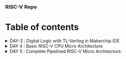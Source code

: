 ###  RISC-V Repo

# Table of contents

<a name="top"></a>

<details>
<summary>DAY-3 : Digital Logic with TL-Verilog in Makerchip IDE</summary>
<br>

#### Task-1 : Logic Gates

![image](https://github.com/Pavan2280/RISC-V/assets/131603225/24cfbcd8-3ff2-4cae-b4fa-488e5c77af5c)

#### Task-2 : Lab - Makerchip platfrom
To use Makerchip IDE, you need to visit makerchip website at [http://makerchip.com/](http://makerchip.com/) and launch Makerchip IDE
To access a specific example, please follow these steps:
1) **Navigate to the 'Learn' section**
2) **Click on 'Examples'**
3) **Load 'FGPA Multiplier' Example**

![WhatsApp Image 2023-10-18 at 9 43 54 AM](https://github.com/vaishbv/RISC-V/assets/79531808/8145d97c-80af-4627-a3c5-55b2a9acddb2)




#### Task-3 : Lab - Combinational logic
**A) Inverter**
1) **Click on 'Examples'**
2) **Load Default Template**
3) **Go to editor and make changes(On line 16,in place of `//...` type `$out = ! $in;`)**
4) **Compile(Ctrl+E)**

![WhatsApp Image 2023-10-18 at 10 25 36 AM](https://github.com/vaishbv/RISC-V/assets/79531808/5eeeb790-06be-475a-94a5-b81be24e0563)


**B) XOR Gate**
1) **Click on 'Examples'**
2) **Load Default Template**
3) **Go to editor and make changes**
```
$out = ! $in;
$out1 = ($in1 ^ $in2);
```
4) **Compile(Ctrl+E)**
![WhatsApp Image 2023-10-18 at 10 27 17 AM](https://github.com/vaishbv/RISC-V/assets/79531808/74f4fb78-0a79-4d8f-b68f-48a09c7378a8)


**C) Vectors**
1) **Click on 'Examples'**
2) **Load Default Template**
3) **Go to editor and make changes**
```
$out[4:0] = $in1[3:0] + $in2[3:0];
```
4) **Compile(Ctrl+E)**
![WhatsApp Image 2023-10-18 at 10 28 12 AM](https://github.com/vaishbv/RISC-V/assets/79531808/28738228-7bd5-4dd2-9a1a-bfa889614c90)


**D) Mux without vector & with vectors**
1) **Click on 'Examples'**
2) **Load Default Template**
   
3a) **Go to editor and make changes**
```
$out = $sel ? $in1 : $in2;
```
4a) **Compile(Ctrl+E)**
![WhatsApp Image 2023-10-18 at 10 31 42 AM](https://github.com/vaishbv/RISC-V/assets/79531808/d020813f-048b-4d41-90df-0c49ab5fa199)


3b) **Go to editor and make changes**
```
$out[7:0] = $sel ? $in1[7:0] : $in2[7:0];
```
4b) **Compile(Ctrl+E)**
![1](https://github.com/vaishbv/RISC-V/assets/79531808/9ff88952-dbd2-4a16-a34a-0bdadbfa86f9)



**E) Simple Calculator**
1) **Click on 'Examples'**
2) **Load Default Template**   
3) **Go to editor and make changes**
```
$val1[31:0] = $rand1[3:0]; 
$val2[31:0] = $rand2[3:0];
$sum[31:0] = $val1 + $val2;
$diff[31:0] = $val1 - $val2;
$prod[31:0] = $val1 * $val2;
$qut[31:0] = $val1 / $val2;
$out[31:0] = $op[1] ? ($op[0] ? $qut: $prod): ($op [0] ? $diff: $sum);
```
4) **Compile(Ctrl+E)**
![2](https://github.com/vaishbv/RISC-V/assets/79531808/06c3893e-3e40-4ff0-9962-9daa830e73d1)



#### Task-4 : Sequential logic 

![image](https://github.com/Pavan2280/RISC-V/assets/131603225/0d548af2-e42f-48fd-9a33-fe47df3775fb)

**A) Fibonacci series**
1) **Click on 'Examples'**
2) **Load Default Template**   
3) **Go to editor and make changes**
```
$fib[31:0] = $reset ? 1 : (>>1$fib + >>2$fib); 
```
4) **Compile(Ctrl+E)**
![WhatsApp Image 2023-10-18 at 10 47 12 AM](https://github.com/vaishbv/RISC-V/assets/79531808/285f0634-2036-454b-91a0-4b7988bfceaa)


**B) Up-Counter**
1) **Click on 'Examples'**
2) **Load Default Template**   
3) **Go to editor and make changes**
```
$num[2:0] = $reset ? 0 : (>>1$num + 1); 
```
4) **Compile(Ctrl+E)**
![3](https://github.com/vaishbv/RISC-V/assets/79531808/e12aac72-dd41-4483-a943-05492e0a5403)



**C) Sequential Calculator**
1) **Click on 'Examples'**
2) **Load Default Template**   
3) **Go to editor and make changes**
```
$val1[31:0] = (>>1$out); 
$val2[31:0] = $rand2[3:0]; 
$sum[31:0] = $val1 + $val2;
$diff[31:0] = $val1 - $val2;
$prod[31:0] = $val1 * $val2;
$qut[31:0] = $val1 / $val2;
$out[31:0] = $op[1] ? ($op[0] ? $qut: $prod): ($op [0] ? $diff: $sum); 
```
4) **Compile(Ctrl+E)**
![4](https://github.com/vaishbv/RISC-V/assets/79531808/5ec5b390-4ca3-47f9-b21f-9ccb7c13432f)



#### Task-5 : Pipelined logic
**A) A simple pipeline through Pythagorean example**
1) **Click on 'Examples'**
2) **Load Default Template**   
3) **Go to editor and make changes**
```
`include "sqrt32.v"
|calc
      @1
         $aa_sq[31:0] = $aa[3:0] * $aa;
         $bb_sq[31:0] = $bb[3:0] * $bb;
      @2
         $cc_sq[31:0] = $aa_sq + $bb_sq;
      @3
         $cc[31:0] = sqrt($cc_sq);
```
4) **Compile(Ctrl+E)**
![5](https://github.com/vaishbv/RISC-V/assets/79531808/4daa2704-aaa6-4e4b-af60-8c9e638b3684)



**B) Pipeline Implementation**
1) **Click on 'Examples'**
2) **Load Default Template**
3) **Go to editor and make changes**
```
|comp
      @1
         $err1 = $bad_input || $illegal_op;
      @2
         $err2 = $err1 || $over_flow;
      @3
         $err3 = $div_by_zero || $err2;
```
4) **Compile(Ctrl+E)**
![6](https://github.com/vaishbv/RISC-V/assets/79531808/3820f592-0a5e-40c2-8322-5b5b1292d808)




#### Task-6 : Validity
+ Easier debug
+ Cleaner design
+ Better error checking
+ Automated clock gating

**A) 2 cycle calculator with validity**
1) **Click on 'Examples'**
2) **Load Default Template**
3) **Go to editor and make changes**
```
|calc
      @0
         $reset = *reset;
         
      @1
         $val1 [31:0] = >>2$out [31:0];
         $val2 [31:0] = $rand2[3:0];
         
         $valid = $reset ? 1'b0 : >>1$valid + 1'b1;
         $valid_or_reset = $valid || $reset;
         
      ?$valid_or_reset
      @1
         $sum [31:0] = $val1 + $val2;
         $diff[31:0] = $val1 - $val2;
         $prod[31:0] = $val1 * $val2;
         $qut [31:0] = $val1 / $val2;
         
      @2
         $out [31:0] = $reset ? 32'b0 :
                      ($op[1:0] == 2'b00) ? $sum :
                      ($op[1:0] == 2'b01) ? $diff :
                      ($op[1:0] == 2'b10) ? $prod :
                                              $qut ;
```
4) **Compile(Ctrl+E)**
![7](https://github.com/vaishbv/RISC-V/assets/79531808/149ddf9d-0711-40b7-9365-de028b4e6fb2)



**B) Distance Calculator**
1) **Click on 'Examples'**
2) **Load Default Template**
3) **Go to editor and make changes**
```
|calc
      @1
         $reset = *reset;
         
      ?$valid
         @1
            $aa_sq[31:0] = $aa[3:0] * $aa;
            $bb_sq[31:0] = $bb[3:0] * $bb;;
         @2
            $cc_sq[31:0] = $aa_sq + $bb_sq;;
         @3
            $cc[31:0] = sqrt($cc_sq);
      @4
         $total_distance[63:0] =
            $reset ? 0 :
            $valid ? >>1$total_distance + $cc :
                     >>1$total_distance;
```
4) **Compile(Ctrl+E)**
![8](https://github.com/vaishbv/RISC-V/assets/79531808/0a35abf0-1404-48f1-9aed-4f98148191cd)




**A) Calulator Memory**
1) **Click on 'Examples'**
2) **Load Default Template**
3) **Go to editor and make changes**
```
|calc
      @0
         $reset = *reset;
         
      @1
         $val1 [31:0] = >>2$out [31:0];
         $val2 [31:0] = $rand2[3:0];
         
         $valid = $reset ? 1'b0 : >>1$valid + 1'b1;
         $valid_or_reset = $valid || $reset;
         
      ?$valid_or_reset
      @1
         $sum [31:0] = $val1 + $val2;
         $diff[31:0] = $val1 - $val2;
         $prod[31:0] = $val1 * $val2;
         $qut [31:0] = $val1 / $val2;
         
      @2
         $mem[31:0] = $reset ? 32'b0 :
                      ($op[2:0] == 3'b101) ? $val1 : >>2$mem ;
         
         $out [31:0] = $reset ? 32'b0 :
                      ($op[2:0] == 3'b000) ? $sum :
                      ($op[2:0] == 3'b001) ? $diff :
                      ($op[2:0] == 3'b010) ? $prod :
                      ($op[2:0] == 3'b011) ? $qut  :
                      ($op[2:0] == 3'b100) ? >>2$mem : >>2$out ;
```
4) **Compile(Ctrl+E)**
![9](https://github.com/vaishbv/RISC-V/assets/79531808/da38255c-23dc-492d-abd2-c0335f9d56bd)



[Back to Top](#top)

</details>

<details>
<summary>DAY 4 : Basic RISC-V CPU Micro Architecture</summary>
<br>

# RISC-V Architecture Block Diagram

![image](https://github.com/Pavan2280/RISC-V/assets/131603225/1695d5f6-eab9-4279-9419-b2817800b002)

## Overview
This RISC-V Architecture Block Diagram illustrates the fundamental components and their interactions within a computer system based on the RISC-V instruction set architecture. RISC-V is a modular and customizable architecture, providing a versatile framework for designing processors tailored to specific application requirements.

## Components
1. **CPU (Central Processing Unit)**
   - *Description*: The CPU serves as the core of the RISC-V processor, responsible for executing instructions. It includes multiple stages:
     - Instruction Fetch (IF): Fetches instructions from memory.
     - Instruction Decode (ID): Decodes the fetched instructions.
     - Execution (EX): Performs arithmetic and logic operations.
     - Memory (MEM): Manages data memory access.
     - Write Back (WB): Writes results back to registers.

2. **Instruction Memory**
   - *Description*: This memory component stores the program's instructions that the CPU fetches and executes. It's essential for the program's proper execution.

3. **Data Memory**
   - *Description*: Data Memory stores data used by the CPU during program execution. It is crucial for data manipulation and storage.

4. **Registers**
   - *Description*: Registers are a set of general-purpose storage units used for temporary data storage and manipulation by the CPU. They play a pivotal role in instruction execution.

5. **Control Unit**
   - *Description*: The Control Unit manages control signals and coordinates the activities of the CPU's components, ensuring the proper execution of instructions.

6. **ALU (Arithmetic Logic Unit)**
   - *Description*: The ALU performs arithmetic and logic operations as directed by the CPU's instructions. It is the computational workhorse of the processor.

7. **Instruction Decoder**
   - *Description*: The Instruction Decoder interprets and decodes instructions fetched from memory. It translates instructions into actions for the CPU to execute.

8. **Cache Memory**
   - *Description*: Cache Memory provides fast access to frequently used instructions and data. It helps improve the system's overall performance by reducing memory access times.

9. **Bus Interface**
   - *Description*: The Bus Interface facilitates data transfer between the CPU, memory, and peripherals. It ensures efficient communication within the system.

10. **Peripherals**
    - *Description*: Peripherals are external devices such as input/output controllers, timers, and more. They connect to the CPU, enhancing the system's functionality by allowing interaction with the outside world.

For the consecutive labs, we will use the "RISC-V lab starting point code" from https://github.com/stevehoover/RISC-V_MYTH_Workshop.

Use the following links : [Link for the starter code](https://myth.makerchip.com/sandbox?code_url=https:%2F%2Fraw.githubusercontent.com%2Fstevehoover%2FRISC-V_MYTH_Workshop%2Fmaster%2Frisc-v_shell.tlv#)

All the code files are located within the "DAY4" folder : [Link to DAY4 ](https://github.com/Pavan2280/RISC-V/tree/main/DAY4)

#### Task-1 : Program Counter
![1](https://github.com/vaishbv/RISC-V/assets/79531808/8e2744f9-7c58-4252-ba40-b5d2a9cf0a78)


#### Task-2 : Instruction Fetch
![2](https://github.com/vaishbv/RISC-V/assets/79531808/301e5c2c-c896-4aab-a830-2ef81289ee4a)


#### Task-3 : Instruction Decode
![3](https://github.com/vaishbv/RISC-V/assets/79531808/ef0887e5-a2da-473c-880c-9e41f63a71c5)


#### Task-4 : Instruction Decode with validity
![4](https://github.com/vaishbv/RISC-V/assets/79531808/3748efb2-0310-4ef2-a863-70eef981b32d)


#### Task-5 : Individual Instruction decode
![5](https://github.com/vaishbv/RISC-V/assets/79531808/4b2a98a2-a690-465e-b3b0-3b2ff4b95a48)


#### Task-6 : Register File Read
![6](https://github.com/vaishbv/RISC-V/assets/79531808/39ddb61c-9ed6-4317-84d2-52842d668414)


#### Task-7 : ALU
![7](https://github.com/vaishbv/RISC-V/assets/79531808/bcc40071-4efa-49ae-9149-3205bc52b38c)


#### Task-8 : Register File Write
![8](https://github.com/vaishbv/RISC-V/assets/79531808/a5fb168a-daa4-4fd7-afb9-1e5daeb7cab8)


#### Task-9 : Branch Instructions
![9](https://github.com/vaishbv/RISC-V/assets/79531808/38620f3c-1c2e-4519-8c0d-93dc0d746ab8)


#### Task-10 : Testbench to check functionality
![10](https://github.com/vaishbv/RISC-V/assets/79531808/2b588eb1-714e-4cd0-9b59-08609d5d8577)


[Back to Top](#top)

</details>

<details>
<summary>DAY 5 : Complete Pipelined RISC-V Micro Architecture </summary>
<br>

[Back to Top](#top)

</details>
